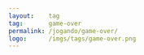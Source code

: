 ```yaml
---
layout:    tag
tag:       game-over
permalink: /jogando/game-over/
logo:      /imgs/tags/game-over.png
---
```

